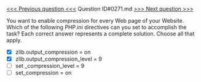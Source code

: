[<<< Previous question <<<](0270.md)  Question ID#0271.md  [>>> Next question >>>](0272.md) 

You want to enable compression for every Web page of your Website. Which of the following PHP.ini directives can you set to accomplish the task? Each correct answer represents a complete solution. Choose all that apply.

- [x] zlib.output_compression = on
- [x] zlib.output_compression_level = 9
- [ ] set _compression_level = 9
- [ ] set_compression = on

